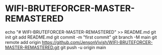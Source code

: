 # WIFI-BRUTEFORCER-MASTER-REMASTERED
echo "# WIFI-BRUTEFORCER-MASTER-REMASTERED" >> README.md
git init
git add README.md
git commit -m "first commit"
git branch -M main
git remote add origin https://github.com/JensonVivish/WIFI-BRUTEFORCER-MASTER-REMASTERED.git
git push -u origin main
